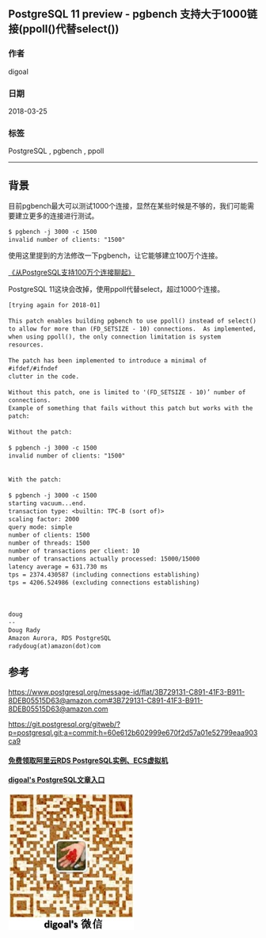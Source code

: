 ## PostgreSQL 11 preview - pgbench 支持大于1000链接(ppoll()代替select())  
                    
### 作者                    
digoal                    
                    
### 日期                    
2018-03-25                   
                    
### 标签                    
PostgreSQL , pgbench , ppoll   
                    
----                    
                    
## 背景         
目前pgbench最大可以测试1000个连接，显然在某些时候是不够的，我们可能需要建立更多的连接进行测试。  
  
```  
$ pgbench -j 3000 -c 1500  
invalid number of clients: "1500"  
```  
  
使用这里提到的方法修改一下pgbench，让它能够建立100万个连接。  
  
[《从PostgreSQL支持100万个连接聊起》](../201608/20160805_01.md)    
  
PostgreSQL 11这块会改掉，使用ppoll代替select，超过1000个连接。  
  
```  
[trying again for 2018-01]  
  
This patch enables building pgbench to use ppoll() instead of select()  
to allow for more than (FD_SETSIZE - 10) connections.  As implemented,  
when using ppoll(), the only connection limitation is system resources.  
  
The patch has been implemented to introduce a minimal of #ifdef/#ifndef  
clutter in the code.  
  
Without this patch, one is limited to '(FD_SETSIZE - 10)’ number of connections.  
Example of something that fails without this patch but works with the patch:  
  
Without the patch:  
  
$ pgbench -j 3000 -c 1500  
invalid number of clients: "1500"  
  
  
With the patch:  
  
$ pgbench -j 3000 -c 1500  
starting vacuum...end.  
transaction type: <builtin: TPC-B (sort of)>  
scaling factor: 2000  
query mode: simple  
number of clients: 1500  
number of threads: 1500  
number of transactions per client: 10  
number of transactions actually processed: 15000/15000  
latency average = 631.730 ms  
tps = 2374.430587 (including connections establishing)  
tps = 4206.524986 (excluding connections establishing)  
  
  
  
doug  
--  
Doug Rady  
Amazon Aurora, RDS PostgreSQL  
radydoug(at)amazon(dot)com  
```  
  
  
## 参考      
  
https://www.postgresql.org/message-id/flat/3B729131-C891-41F3-B911-8DEB05515D63@amazon.com#3B729131-C891-41F3-B911-8DEB05515D63@amazon.com  
  
https://git.postgresql.org/gitweb/?p=postgresql.git;a=commit;h=60e612b602999e670f2d57a01e52799eaa903ca9   
  
  
  
  
  
  
  
  
  
  
  
  
  
  
  
  
#### [免费领取阿里云RDS PostgreSQL实例、ECS虚拟机](https://free.aliyun.com/ "57258f76c37864c6e6d23383d05714ea")
  
  
#### [digoal's PostgreSQL文章入口](https://github.com/digoal/blog/blob/master/README.md "22709685feb7cab07d30f30387f0a9ae")
  
  
![digoal's weixin](../pic/digoal_weixin.jpg "f7ad92eeba24523fd47a6e1a0e691b59")
  
  
  
  
  
  
  
